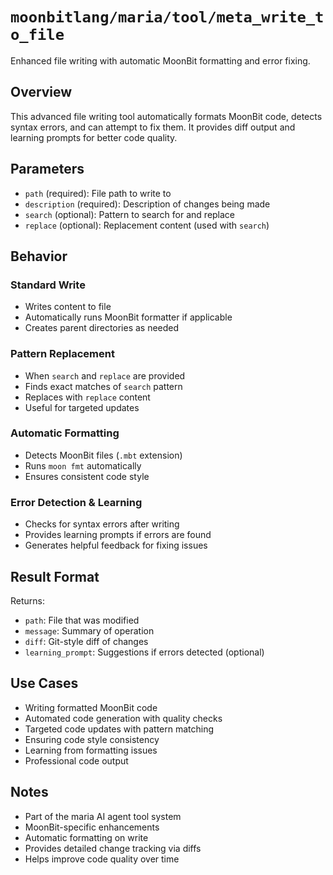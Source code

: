 # `moonbitlang/maria/tool/meta_write_to_file`

Enhanced file writing with automatic MoonBit formatting and error fixing.

## Overview

This advanced file writing tool automatically formats MoonBit code, detects syntax errors, and can attempt to fix them. It provides diff output and learning prompts for better code quality.

## Parameters

- `path` (required): File path to write to
- `description` (required): Description of changes being made
- `search` (optional): Pattern to search for and replace
- `replace` (optional): Replacement content (used with `search`)

## Behavior

### Standard Write
- Writes content to file
- Automatically runs MoonBit formatter if applicable
- Creates parent directories as needed

### Pattern Replacement
- When `search` and `replace` are provided
- Finds exact matches of `search` pattern
- Replaces with `replace` content
- Useful for targeted updates

### Automatic Formatting
- Detects MoonBit files (`.mbt` extension)
- Runs `moon fmt` automatically
- Ensures consistent code style

### Error Detection & Learning
- Checks for syntax errors after writing
- Provides learning prompts if errors are found
- Generates helpful feedback for fixing issues

## Result Format

Returns:
- `path`: File that was modified
- `message`: Summary of operation
- `diff`: Git-style diff of changes
- `learning_prompt`: Suggestions if errors detected (optional)

## Use Cases

- Writing formatted MoonBit code
- Automated code generation with quality checks
- Targeted code updates with pattern matching
- Ensuring code style consistency
- Learning from formatting issues
- Professional code output

## Notes

- Part of the maria AI agent tool system
- MoonBit-specific enhancements
- Automatic formatting on write
- Provides detailed change tracking via diffs
- Helps improve code quality over time
